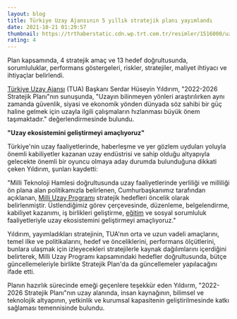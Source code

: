 ```yaml
--- 
layout: blog
title: Türkiye Uzay Ajansının 5 yıllık stratejik planı yayımlandı
date: 2021-10-21 01:29:57
thumbnail: https://trthaberstatic.cdn.wp.trt.com.tr/resimler/1516000/uzay-yolcusu-turk-astronot-1517344.jpg
rating: 4
---
```

<p>
	Plan kapsamında, 4 stratejik amaç ve 13 hedef doğrultusunda, sorumluluklar, performans göstergeleri, riskler, stratejiler, maliyet ihtiyacı ve ihtiyaçlar belirlendi.</p>
<p>
	<a href="https://www.trthaber.com/etiket/turkiye-uzay-ajansi/" target="_blank">Türkiye Uzay Ajansı</a> (TUA) Başkanı Serdar Hüseyin Yıldırım, "2022-2026 Stratejik Planı"nın sunuşunda, "Uzayın bilinmeyen yönleri araştırılırken aynı zamanda güvenlik, siyasi ve ekonomik yönden dünyada söz sahibi bir güç haline gelmek için uzayla ilgili çalışmaların hızlanması büyük önem taşımaktadır." değerlendirmesinde bulundu.</p>
<p>
	<strong>"Uzay ekosistemini geliştirmeyi amaçlıyoruz"</strong></p>
<p>
	Türkiye'nin uzay faaliyetlerinde, haberleşme ve yer gözlem uyduları yoluyla önemli kabiliyetler kazanan uzay endüstrisi ve sahip olduğu altyapıyla gelecekte önemli bir oyuncu olmaya aday durumda bulunduğuna dikkati çeken Yıldırım, şunları kaydetti:</p>
<p>
	"Milli Teknoloji Hamlesi doğrultusunda uzay faaliyetlerinde yerliliği ve milliliği ön plana alan politikamızla belirlenen, Cumhurbaşkanımız tarafından açıklanan, <a href="https://www.trthaber.com/etiket/milli-uzay-programi/" target="_blank">Milli Uzay Programı</a> stratejik hedefleri öncelik olarak belirlenmiştir. Üstlendiğimiz görev çerçevesinde, düzenleme, belgelendirme, kabiliyet kazanımı, iş birlikleri geliştirme, <a href="https://www.trthaber.com/etiket/egitim/" target="_blank">eğitim</a> ve sosyal sorumluluk faaliyetleriyle uzay ekosistemini geliştirmeyi amaçlıyoruz."</p>
<p>
	Yıldırım, yayımladıkları stratejinin, TUA'nın orta ve uzun vadeli amaçlarını, temel ilke ve politikalarını, hedef ve önceliklerini, performans ölçütlerini, bunlara ulaşmak için izleyecekleri stratejilerle kaynak dağılımlarını içerdiğini belirterek, Milli Uzay Programı kapsamındaki hedefler doğrultusunda, bütçe güncellemeleriyle birlikte Stratejik Plan'da da güncellemeler yapılacağını ifade etti.</p>
<p>
	Planın hazırlık sürecinde emeği geçenlere teşekkür eden Yıldıırm, "2022-2026 Stratejik Planı"nın uzay alanında, insan kaynağının, bilimsel ve teknolojik altyapının, yetkinlik ve kurumsal kapasitenin geliştirilmesinde katkı sağlaması temennisinde bulundu.</p>